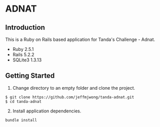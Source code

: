 # ADNAT

## Introduction

This is a Ruby on Rails based application for Tanda's Challenge - Adnat.
* Ruby 2.5.1
* Rails 5.2.2
* SQLite3 1.3.13

## Getting Started

1. Change directory to an empty folder and clone the project.
```
$ git clone https://github.com/jeffmjwong/tanda-adnat.git
$ cd tanda-adnat
```

2. Install application dependencies.
```
bundle install
```
